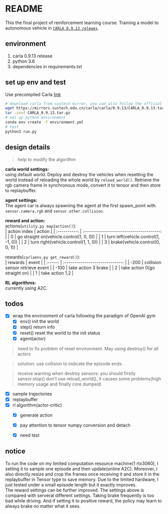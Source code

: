 # README
This the final project of reinforcement learning course. Training a model to autonomous vehicle in [`CARLA 0.9.13 releaes`](https://carla.org/).   

## environment
1. carla 0.9.13 release
2. python 3.6
3. dependencies in requirements.txt

## set up env and test
Use precompiled Carla [link](https://mirrors.sustech.edu.cn/carla/carla/0.9.13/) 
```bash
# download carla from sustech mirror, you can also follow the official instruction
wget https://mirrors.sustech.edu.cn/carla/carla/0.9.13/CARLA_0.9.13.tar.gz
tar -zxvf CARLA_0.9.13.tar.gz
# set up python environment
conda env create -f environment.yml
# test
python3 run.py
```
## design details
> help to modify the algorithm  

**carla world settings:**   
using default world. Deploy and destroy the vehicles when resetting the world instead of reloading the whole world by `reload_world()`. Retrieve the rgb camera frame in synchronous mode, convert it to tensor and then store to replaybuffer.

**agent settings:**   
The agent car is always spawning  the agent at the first spawn_point with `sensor.camera.rgb` and `sensor.other.collision`.

**reward and action:**  
actions(`utility.py map2action()`):   
| action index |                  action                  |
| :----------: | :--------------------------------------: |
|      0       | go straight on(vehicle.control(1, 0, 0)) |
|      1       |   turn left(vehicle.control(1, -1, 0))   |
|      2       |   turn right(vehicle.control(1, 1, 0))   |
|      3       |     brake(vehicle.control(0, 0, 1))      |

rewards(`carlaenv.py get_reward()`):  
| rewards |              event              |
| :-----: | :-----------------------------: |
|  -200   | collision sensor retrieve event |
|  -100   |       take action 3 brake       |
|    2    |  take action 0(go straight on)  |
|    1    |         take action 1,2         |


**RL algorithms:**   
currently using A2C.


## todos
- [x] wrap the environment of carla following the paradigm of OpenAI gym
  - [x] env() init the world
  - [x] step() return info
  - [x] reset() reset the world to the init status
  - [x] agent(actor)

> need to fix problem of reset environment. May using destroy() for all actors

> solution:
> use collision to indicate the episode ends.

> receive warning when destroy sensors: you should firstly sensor.stop()
> don't use reload_world(), it causes some problems(high memory usage and finally core dumped)

- [x] sample trajectories
- [x] replaybuffer
- [x] rl algorithm(actor-critic)
  - [x] generate action
  - [x] pay attention to tensor numpy conversion and detach
  - [x] need test


## notice
To run the code on my limited computation resource machine(1 rtx3060), I setting it to sample one episode and then update(online A2C). Moreover, I also directly resize and crop the frames once receiving it and store it in the replaybuffer in Tensor type to save memory. Due to the limited hardware, I just tested under a small episode length but it exactly improves.  
The reward settings can be further improved. The settings above is compared with serveral different settings. Taking brake frequently is too bad while driving. And if setting it to positive reward, the policy may learn to always brake no matter what it sees.   
